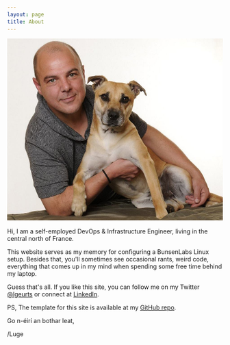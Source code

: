 ```yaml
---
layout: page
title: About
---
```


![Here I am with my dog Tigger.](/assets/portrait.jpg)

Hi, I am a self-employed DevOps & Infrastructure Engineer, living in the central north of France. 

This website serves as my memory for configuring a BunsenLabs Linux setup. 
Besides that, you'll sometimes see occasional rants, weird code, everything that comes up in my mind when spending some free time behind my laptop.

Guess that's all. If you like this site, you can follow me on my Twitter [@lgeurts](https://twitter.com/lgeurts) or connect at [LinkedIn](https://www.linkedin.com/in/lucgeurts). 

PS, The template for this site is available at my [GitHub repo](https://github.com/lgeurts/lgeurts.github.io).  

Go n-éirí an bothar leat,

/Luge
